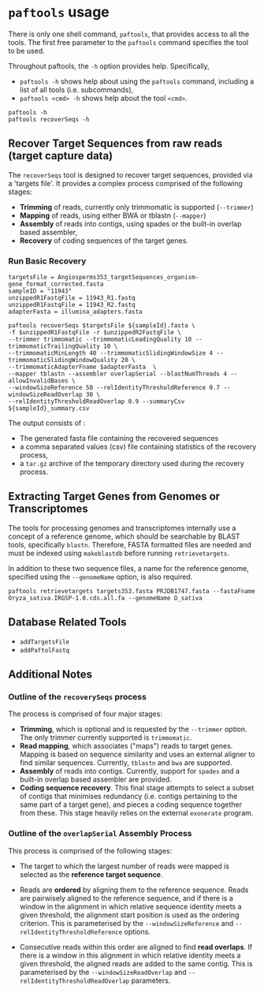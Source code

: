 # `paftools` usage

There is only one shell command, `paftools`, that provides access to all the tools. The first free parameter to the `paftools` command
specifies the tool to be used.

Throughout paftools, the `-h` option provides help. Specifically,
* `paftools -h` shows help about using the `paftools` command, including a list of all tools (i.e. subcommands),
* `paftools <cmd> -h` shows help about the tool `<cmd>`.

```shell
paftools -h
paftools recoverSeqs -h
```

## Recover Target Sequences from raw reads (target capture data)

The `recoverSeqs` tool is designed to recover target sequences, provided via a 'targets file'. It provides a complex process comprised
of the following stages:

* **Trimming** of reads, currently only trimmomatic is supported  (`--trimmer`)
* **Mapping** of reads, using either BWA or tblastn (`--mapper`)
* **Assembly** of reads into contigs, using spades or the built-in overlap based assembler,
* **Recovery** of coding sequences of the target genes.


### Run Basic Recovery

```shell
targetsFile = Angiosperms353_targetSequences_organism-gene_format_corrected.fasta
sampleID = "11943"
unzippedR1FastqFile = 11943_R1.fastq
unzippedR1FastqFile = 11943_R2.fastq
adapterFasta = illumina_adapters.fasta

paftools recoverSeqs $targetsFile ${sampleId}.fasta \
-f $unzippedR1FastqFile -r $unzippedR2FastqFile \
--trimmer trimmomatic --trimmomaticLeadingQuality 10 --trimmomaticTrailingQuality 10 \
--trimmomaticMinLength 40 --trimmomaticSlidingWindowSize 4 --trimmomaticSlidingWindowQuality 20 \
--trimmomaticAdapterFname $adapterFasta  \
--mapper tblastn --assembler overlapSerial --blastNumThreads 4 --allowInvalidBases \
--windowSizeReference 50 --relIdentityThresholdReference 0.7 --windowSizeReadOverlap 30 \
--relIdentityThresholdReadOverlap 0.9 --summaryCsv ${sampleId}_summary.csv
```

The output consists of :

* The generated fasta file containing the recovered sequences
* a comma separated values (csv) file containing statistics of the recovery process,
* a `tar.gz` archive of the temporary directory used during the recovery process.


## Extracting Target Genes from Genomes or Transcriptomes

The tools for processing genomes and transcriptomes internally use a concept of a reference genome, which should be searchable by BLAST tools, specifically `blastn`. Therefore, FASTA formatted files are needed and must be indexed using `makeblastdb` before running `retrievetargets`. 

In addition to these two sequence files, a name for the reference genome, specified using the `--genomeName` option, is also required.

```shell
paftools retrievetargets targets353.fasta PRJDB1747.fasta --fastaFname Oryza_sativa.IRGSP-1.0.cds.all.fa --genomeName O_sativa
```


## Database Related Tools

* `addTargetsFile`
* `addPaftolFastq`



## Additional Notes

### Outline of the `recoverySeqs` process

The process is comprised of four major stages:

* **Trimming**, which is optional and is requested by the `--trimmer`
  option. The only trimmer currently supported is `trimmomatic`.
* **Read mapping**, which associates ("maps") reads to target genes.
  Mapping is based on sequence similarity and uses an external aligner
  to find similar sequences. Currently, `tblastn` and `bwa` are supported.
* **Assembly** of reads into contigs. Currently, support for `spades`
  and a built-in overlap based assembler are provided.
* **Coding sequence recovery**. This final stage attempts to select a
  subset of contigs that minimises redundancy (i.e. contigs pertaining
  to the same part of a target gene), and pieces a coding sequence together
  from these. This stage heavily relies on the external `exonerate` program.


### Outline of the `overlapSerial` Assembly Process

This process is comprised of the following stages:

* The target to which the largest number of reads were mapped is
  selected as the **reference target sequence**.

* Reads are **ordered** by aligning them to the reference sequence.
  Reads are pairwisely aligned to the reference sequence, and if there
  is a window in the alignment in which relative sequence identity
  meets a given threshold, the alignment start position is used as
  the ordering criterion. This is parameterised by the
  `--windowSizeReference` and `--relIdentityThresholdReference`
  options.

* Consecutive reads within this order are aligned to find **read
  overlaps**. If there is a window in this alignment in which
  relative identity meets a given threshold, the aligned reads are
  added to the same contig. This is parameterised by the
  `--windowSizeReadOverlap` and `--relIdentityThresholdReadOverlap`
  parameters.
